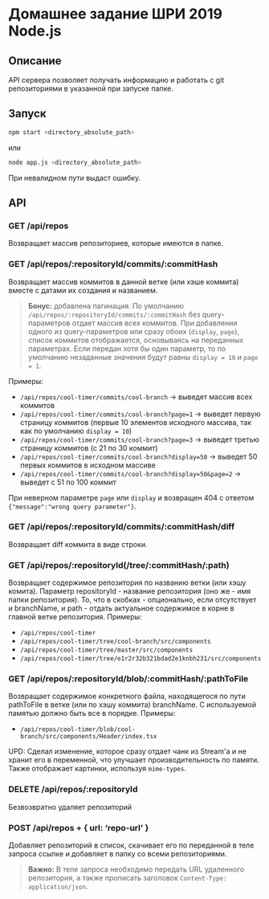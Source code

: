 # Домашнее задание ШРИ 2019 Node.js

## Описание

API сервера позволяет получать информацию  и работать с git репозиториями в указанной при запуске папке.

## Запуск

```bash
npm start <directory_absolute_path>
```

или

```bash
node app.js <directory_absolute_path>
```

При невалидном пути выдаст ошибку.

## API

### GET /api/repos

Возвращает массив репозиториев, которые имеются в папке.

### GET /api/repos/:repositoryId/commits/:commitHash

Возвращает массив коммитов в данной ветке (или хэше коммита) вместе с датами их создания и названием.

> **Бонус:** добавлена пагинация. По умолчанию `/api/repos/:repositoryId/commits/:commitHash` без query-параметров отдает массив всех коммитов. При добавлении одного из query-параметров или сразу обоих (`display`, `page`), список коммитов отображается, основываясь на переданных параметрах. Если передан хотя бы один параметр, то по умолчанию незаданные значения будут равны `display = 10` и `page = 1`.

Примеры:

- `/api/repos/cool-timer/commits/cool-branch` -> выведет массив всех коммитов
- `/api/repos/cool-timer/commits/cool-branch?page=1` -> выведет первую страницу коммитов (первые 10 элементов исходного массива, так как по умолчанию `display = 10`)
- `/api/repos/cool-timer/commits/cool-branch?page=3` -> выведет третью страницу коммитов (с 21 по 30 коммит)
- `/api/repos/cool-timer/commits/cool-branch?display=50` -> выведет 50 первых коммитов в исходном массиве
- `/api/repos/cool-timer/commits/cool-branch?display=50&page=2` -> выведет с 51 по 100 коммит

При неверном параметре `page` или `display` и возвращен 404 с ответом `{"message":"wrong query parameter"}`.

### GET /api/repos/:repositoryId/commits/:commitHash/diff

Возвращает diff коммита в виде строки.

### GET /api/repos/:repositoryId(/tree/:commitHash/:path)

Возвращает содержимое репозитория по названию ветки (или хэшу комита). Параметр repositoryId - название репозитория (оно же - имя папки репозитория). То, что в скобках - опционально, если отсутствует и branchName, и path - отдать актуальное содержимое в корне в главной ветке репозитория.
Примеры:

- `/api/repos/cool-timer`
- `/api/repos/cool-timer/tree/cool-branch/src/components`
- `/api/repos/cool-timer/tree/master/src/components`
- `/api/repos/cool-timer/tree/e1r2r32b321bdad2e1knbh231/src/components`

### GET /api/repos/:repositoryId/blob/:commitHash/:pathToFile

Возвращает содержимое конкретного файла, находящегося по пути pathToFile в ветке (или по хэшу коммита) branchName. С используемой памятью должно быть все в порядке.
Примеры:

- `/api/repos/cool-timer/blob/cool-branch/src/components/Header/index.tsx`

UPD: Сделал изменение, которое сразу отдает чанк из Stream'а и не хранит его в переменной, что улучшает производительность по памяти. Также отображает картинки, используя `mime-types`.

### DELETE /api/repos/:repositoryId

Безвозвратно удаляет репозиторий

### POST /api/repos + { url: ‘repo-url’ }

Добавляет репозиторий в список, скачивает его по переданной в теле запроса ссылке и добавляет в папку со всеми репозиториями.

>**Важно:** В теле запроса необходимо передать URL удаленного репозитория, а также прописать заголовок `Content-Type: application/json`.
